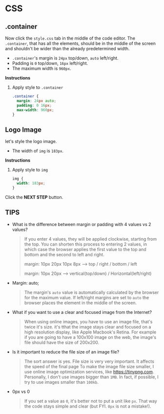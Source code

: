 # CSS

## .container
Now click the `style.css` tab in the middle of the code editor. The `.container`, that has all the elements, should be in the middle of the screen and shouldn't be wider than the already predetermined width. 
* `.container`'s margin is `24px` top/down, `auto` left/right.
* Padding is `0` top/down, `16px` left/right.
* The maximum width is `960px`.

**Instructions**
1. Apply style to `.container`
    ```css
    .container {
      margin: 24px auto;
      padding: 0 16px;
      max-width: 960px;
    }
    ```



## Logo Image
let's style the logo image. 
- The width of `img` is `183px`.

**Instructions**
1. Apply style to `img`
    ```css
    img {
      width: 183px;
    }
    ```



Click the **NEXT STEP** button.



## TIPS
* What is the difference between margin or padding with 4 values vs 2 values? 

    > If you enter 4 values, they will be applied clockwise, starting from the top. You can shorten this process to entering 2 values, in which case the browser applies the first value to the top and bottom and the second to left and right. 
    >
    > margin: 10px 20px 10px 8px --> top / right / bottom / left
    >
    > margin: 10px 20px --> vertical(top/down) / Horizontal(left/right)

* Margin: auto;

    > The margin's `auto` value is automatically calculated by the browser for the maximum value. If left/right margins are set to `auto` the browser places the element in the middle of the screen. 

* What if you want to use a clear and focused image from the Internet? 

    > When using online images, you have to use an image file, that's twice it's size. it's tthat the image stays clear and focused on a high resolution display, like Apple Macbook's Retina. For example if you are going to have a 100x100 image on the web, the image's file should have the size of 200x200. 

* Is it important to reduce the file size of an image file?

    > The sort answer is yes. File size is very very important. It affects the speed of the final page To make the image file size smaller, I use online image optimization services, like https://tinypng.com. Personally, I don't use images bigger than `1MB`. In fact, if possible, I try to use images smaller than `100kb`. 

* 0px vs 0 

    > If you set a value as `0`, it's better not to put a unit like `px`. That way the code stays simple and clear (but FYI. `0px` is not a mistake!).